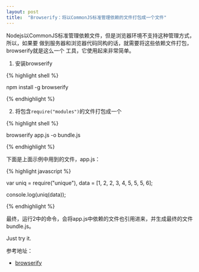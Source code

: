 ```yaml
---
layout: post
title:  "Browserify：将以CommonJS标准管理依赖的文件打包成一个文件"
---
```


Nodejs以CommonJS标准管理依赖文件，但是浏览器环境不支持这种管理方式，所以，如果要
做到服务器和浏览器代码同构的话，就需要将这些依赖文件打包，browserify就是这么一个
工具，它使用起来非常简单。

1. 安装browserify

{% highlight shell %}

npm install -g browserify

{% endhighlight %}

2. 将包含``require("modules")``的文件打包成一个

{% highlight shell %}

browserify app.js -o bundle.js

{% endhighlight %}

下面是上面示例中用到的文件，app.js：

{% highlight javascript %}

var uniq = require("unique"),
    data = [1, 2, 2, 3, 4, 5, 5, 5, 6];

console.log(uniq(data));

{% endhighlight %}

最终，运行2中的命令，会将app.js中依赖的文件也引用进来，并生成最终的文件bundle.js。

Just try it.


参考地址：

- [browserify](http://browserify.org/)

